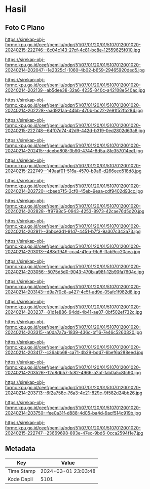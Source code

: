 # Hasil

## Foto C Plano

https://sirekap-obj-formc.kpu.go.id/ceef/pemilu/pdpr/51/07/01/20/01/5107012001020-20240215-222746--8c04c143-27cf-4c81-bc8e-12559625f010.jpg

https://sirekap-obj-formc.kpu.go.id/ceef/pemilu/pdpr/51/07/01/20/01/5107012001020-20240214-202047--1e2325c1-1060-4b02-b659-29465920ded5.jpg

https://sirekap-obj-formc.kpu.go.id/ceef/pemilu/pdpr/51/07/01/20/01/5107012001020-20240214-202139--ab5dee38-32a6-4235-840c-a42108e540ac.jpg

https://sirekap-obj-formc.kpu.go.id/ceef/pemilu/pdpr/51/07/01/20/01/5107012001020-20240214-202228--aad921aa-44bb-470b-bc22-2e91f52fb284.jpg

https://sirekap-obj-formc.kpu.go.id/ceef/pemilu/pdpr/51/07/01/20/01/5107012001020-20240215-222748--64f07d74-42d9-442d-b319-0ed2802d63a8.jpg

https://sirekap-obj-formc.kpu.go.id/ceef/pemilu/pdpr/51/07/01/20/01/5107012001020-20240214-202415--dcebd808-3b90-4744-8d5a-8fe357014ee1.jpg

https://sirekap-obj-formc.kpu.go.id/ceef/pemilu/pdpr/51/07/01/20/01/5107012001020-20240215-222749--149aaf01-516a-4570-b9a6-d266eed518d8.jpg

https://sirekap-obj-formc.kpu.go.id/ceef/pemilu/pdpr/51/07/01/20/01/5107012001020-20240214-202720--cbeeb7f5-3cf0-45eb-9eaa-cdf9402d93cc.jpg

https://sirekap-obj-formc.kpu.go.id/ceef/pemilu/pdpr/51/07/01/20/01/5107012001020-20240214-202828--ff9798c5-0943-4253-8973-42cae76d5d20.jpg

https://sirekap-obj-formc.kpu.go.id/ceef/pemilu/pdpr/51/07/01/20/01/5107012001020-20240214-202911--3bbce3d1-91d7-4451-b7f3-9a307c343a73.jpg

https://sirekap-obj-formc.kpu.go.id/ceef/pemilu/pdpr/51/07/01/20/01/5107012001020-20240214-203013--488d1949-cca4-41ea-9fc8-ffab9cc20aea.jpg

https://sirekap-obj-formc.kpu.go.id/ceef/pemilu/pdpr/51/07/01/20/01/5107012001020-20240214-203056--5075d5d0-9043-470b-a98f-12b90fa7604c.jpg

https://sirekap-obj-formc.kpu.go.id/ceef/pemilu/pdpr/51/07/01/20/01/5107012001020-20240214-203143--d9a7f0c8-a427-4c5f-ad9d-05afc1f982d8.jpg

https://sirekap-obj-formc.kpu.go.id/ceef/pemilu/pdpr/51/07/01/20/01/5107012001020-20240214-203237--81d1e886-94dd-4b41-ae07-0bf502ef732c.jpg

https://sirekap-obj-formc.kpu.go.id/ceef/pemilu/pdpr/51/07/01/20/01/5107012001020-20240214-203315--a0da7a7a-1839-436c-bf16-7e46c5260320.jpg

https://sirekap-obj-formc.kpu.go.id/ceef/pemilu/pdpr/51/07/01/20/01/5107012001020-20240214-203417--c36abb68-ca71-4b29-bdd7-6bef6a288eed.jpg

https://sirekap-obj-formc.kpu.go.id/ceef/pemilu/pdpr/51/07/01/20/01/5107012001020-20240214-203526--12d8db57-fc82-4966-a2af-fab0a5c8fc90.jpg

https://sirekap-obj-formc.kpu.go.id/ceef/pemilu/pdpr/51/07/01/20/01/5107012001020-20240214-203713--6f2a758c-76a3-4c21-829c-9f582d24bb26.jpg

https://sirekap-obj-formc.kpu.go.id/ceef/pemilu/pdpr/51/07/01/20/01/5107012001020-20240214-203750--fee0a31f-d888-4d05-ba4d-9acf514c919b.jpg

https://sirekap-obj-formc.kpu.go.id/ceef/pemilu/pdpr/51/07/01/20/01/5107012001020-20240215-222747--23669698-893e-47ec-9bd6-0cca2594f1e7.jpg


## Metadata

| Key        | Value               |
| ---------- | ------------------- |
| Time Stamp | 2024-03-01 23:03:48 |
| Kode Dapil | 5101                |



